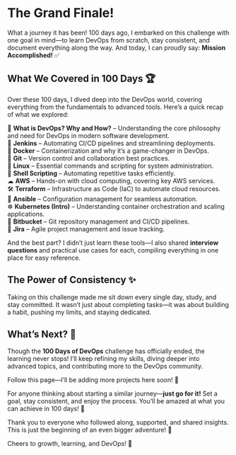 # The Grand Finale!
What a journey it has been! 100 days ago, I embarked on this challenge with one goal in mind—to learn DevOps from scratch, stay consistent, and document everything along the way. And today, I can proudly say:  **Mission Accomplished!**  ✅

## [](https://100daysdevops.hashnode.dev/day-100-of-100-days-the-grand-finale#heading-what-we-covered-in-100-days "Permalink")What We Covered in 100 Days 🏆

Over these 100 days, I dived deep into the DevOps world, covering everything from the fundamentals to advanced tools. Here’s a quick recap of what we explored:

🚀  **What is DevOps? Why and How?**  – Understanding the core philosophy and need for DevOps in modern software development.  
🔹  **Jenkins**  – Automating CI/CD pipelines and streamlining deployments.  
🐳  **Docker**  – Containerization and why it’s a game-changer in DevOps.  
🔗  **Git**  – Version control and collaboration best practices.  
🐧  **Linux**  – Essential commands and scripting for system administration.  
📜  **Shell Scripting**  – Automating repetitive tasks efficiently.  
☁  **AWS**  – Hands-on with cloud computing, covering key AWS services.  
🛠  **Terraform**  – Infrastructure as Code (IaC) to automate cloud resources.  
🤖  **Ansible**  – Configuration management for seamless automation.  
☸  **Kubernetes (Intro)**  – Understanding container orchestration and scaling applications.  
🔹  **Bitbucket**  – Git repository management and CI/CD pipelines.  
📌  **Jira**  – Agile project management and issue tracking.

And the best part? I didn’t just learn these tools—I also shared  **interview questions**  and practical use cases for each, compiling everything in one place for easy reference.

## [](https://100daysdevops.hashnode.dev/day-100-of-100-days-the-grand-finale#heading-the-power-of-consistency "Permalink")The Power of Consistency ✨

Taking on this challenge made me sit down every single day, study, and stay committed. It wasn’t just about completing tasks—it was about building a habit, pushing my limits, and staying dedicated.



## [](https://100daysdevops.hashnode.dev/day-100-of-100-days-the-grand-finale#heading-whats-next "Permalink")What’s Next? 🤔

Though the  **100 Days of DevOps**  challenge has officially ended, the learning never stops! I’ll keep refining my skills, diving deeper into advanced topics, and contributing more to the DevOps community.

Follow this page—I’ll be adding more projects here soon! 🚀

For anyone thinking about starting a similar journey—**just go for it!**  Set a goal, stay consistent, and enjoy the process. You’ll be amazed at what you can achieve in 100 days! 💪

Thank you to everyone who followed along, supported, and shared insights. This is just the beginning of an even bigger adventure! 🚀

Cheers to growth, learning, and DevOps! 🥂

